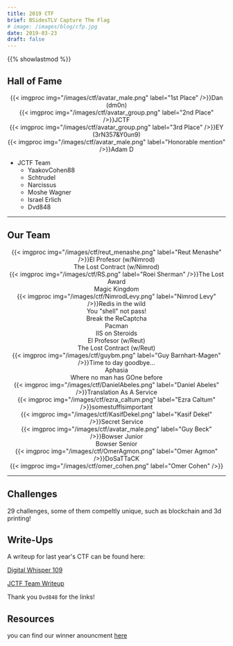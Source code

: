 ```yaml
---
title: 2019 CTF
brief: BSidesTLV Capture The Flag
# image: /images/blog/cfp.jpg
date: 2019-03-23
draft: false
---
```

{{% showlastmod %}}

## Hall of Fame

<div class="row around-xs avatars" style="text-align:center">
    <div>{{< imgproc img="/images/ctf/avatar_male.png" label="1st Place" />}}Dan (dm0n)</div>
    <div>{{< imgproc img="/images/ctf/avatar_group.png" label="2nd Place" />}}JCTF</div>
    <div>{{< imgproc img="/images/ctf/avatar_group.png" label="3rd Place" />}}EY (3rN357&Y0un9)</div>
    <div>{{< imgproc img="/images/ctf/avatar_male.png" label="Honorable mention" />}}Adam D</div>
</div>

* JCTF Team
  - YaakovCohen88
  - Schtrudel
  - Narcissus
  - Moshe Wagner
  - Israel Erlich
  - Dvd848

---

## Our Team

<div class="row around-xs avatars shuffle" style="text-align:center">
    <div>{{< imgproc img="/images/ctf/reut_menashe.png" label="Reut Menashe" />}}El Profesor (w/Nimrod)<br>The Lost Contract (w/Nimrod)</div>
    <div>{{< imgproc img="/images/ctf/RS.png" label="Roei Sherman" />}}The Lost Award<br>Magic Kingdom</div>
    <div>{{< imgproc img="/images/ctf/NimrodLevy.png" label="Nimrod Levy" />}}Redis in the wild<br>You "shell" not pass!<br>Break the ReCaptcha<br>Pacman<br>IIS on Steroids<br>El Profesor (w/Reut)<br>The Lost Contract (w/Reut)</div>
    <div>{{< imgproc img="/images/ctf/guybm.png" label="Guy Barnhart-Magen" />}}Time to day goodbye...<br>Aphasia<br>Where no man has GOne before</div>
    <div>{{< imgproc img="/images/ctf/DanielAbeles.png" label="Daniel Abeles" />}}Translation As A Service</div>
    <div>{{< imgproc img="/images/ctf/ezra_caltum.png" label="Ezra Caltum" />}}somestufflsimportant</div>
    <div>{{< imgproc img="/images/ctf/KasifDekel.png" label="Kasif Dekel" />}}Secret Service</div>
    <div>{{< imgproc img="/images/ctf/avatar_male.png" label="Guy Beck" />}}Bowser Junior<br>Bowser Senior</div>
    <div>{{< imgproc img="/images/ctf/OmerAgmon.png" label="Omer Agmon" />}}DoSaTTaCK</div>
    <div>{{< imgproc img="/images/ctf/omer_cohen.png" label="Omer Cohen" />}}</div>
</div>

---

## Challenges

29 challenges, some of them compeltly unique, such as blockchain and 3d printing!

## Write-Ups

A writeup for last year's CTF can be found here:

[Digital Whisper 109](https://www.digitalwhisper.co.il/issue109)

[JCTF Team Writeup](https://jctf.team/BSidesTLV-2019/)

Thank you `Dvd848` for the links!

## Resources

you can find our winner anouncment [here](BSidesTLV-2019-CTF.pdf)
